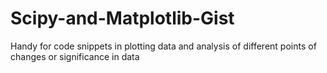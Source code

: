 # Scipy-and-Matplotlib-Gist
Handy for code snippets in plotting data and analysis of different points of changes or significance in data
